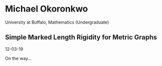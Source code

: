 # Michael Okoronkwo
University at Buffalo, Mathematics (Undergraduate)


## Simple Marked Length Rigidity for Metric Graphs 
12-03-19

On the way...
